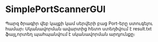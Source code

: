 # SimplePortScannerGUI
Պարզ ծրագիր վեբ կայքի կամ սերվերի բաց Port-երը ստուգելու համար։ Սկանավորման ավարտից հետո ստեղծվում է result.txt ֆայլ,որտեղ պահպանվում է սկանավորման արդյունքը։
